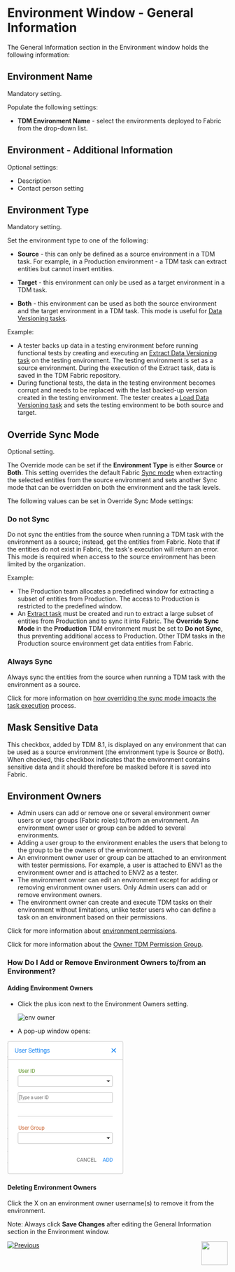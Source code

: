 # Environment Window - General Information

The General Information section in the Environment window holds the following information:  

## Environment Name

Mandatory setting.

Populate the following settings:

- **TDM Environment Name** - select the environments deployed to Fabric from the drop-down list. 

## Environment - Additional Information

Optional settings:

- Description
- Contact person setting

## Environment Type

Mandatory setting. 

Set the environment type to one of the following:

- **Source** - this can only be defined as a source environment in a TDM task. For example, in a Production environment - a TDM task can extract entities but cannot insert entities.

- **Target** - this environment can only be used as a target environment in a TDM task.

- **Both** - this environment can be used as both the source environment and the target environment in a TDM task. This mode is useful for [Data Versioning tasks](15_data_flux_task.md). 

Example:

- A tester backs up data in a testing environment before running functional tests by creating and executing an [Extract Data Versioning task](16_extract_task.md#data-versioning) on the testing environment. The testing environment is set as a source environment. During the execution of the Extract task, data is saved in the TDM Fabric repository.
- During functional tests, the data in the testing environment becomes corrupt and needs to be replaced with the last backed-up version created in the testing environment. The tester creates a [Load Data Versioning task](18_load_task_data_versioning_mode.md) and sets the testing environment to be both source and target. 

## Override Sync Mode

Optional setting. 

The Override mode can be set if the **Environment Type** is either **Source** or **Both**. This setting overrides the default Fabric [Sync mode](/articles/14_sync_LU_instance/02_sync_modes.md) when extracting the selected entities from the source environment and sets another Sync mode that can be overridden on both the environment and the task levels.

The following values can be set in Override Sync Mode settings:

### Do not Sync 

Do not sync the entities from the source when running a TDM task with the environment as a source; instead, get the entities from Fabric. Note that if the entities do not exist in Fabric, the task's execution will return an error. This mode is required when access to the source environment has been limited by the organization.

Example:

- The Production team allocates a predefined window for extracting a subset of entities from Production. The access to Production is restricted to the predefined window.
- An [Extract task](16_extract_task.md) must be created and run to extract a large subset of entities from Production and to sync it into Fabric. The **Override Sync Mode** in the **Production** TDM environment must be set to **Do not Sync**, thus preventing additional access to Production. Other TDM tasks in the Production source environment get data entities from Fabric.

### Always Sync  

Always sync the entities from the source when running a TDM task with the environment as a source. 

Click for more information on [how overriding the sync mode impacts the task execution](/articles/TDM/tdm_architecture/04_task_execution_overridden_parameters.md#overriding-the-sync-mode-on-the-task-execution) process.

## Mask Sensitive Data

This checkbox, added by TDM 8.1, is displayed on any environment that can be used as a source environment (the environment type is Source or Both). When checked, this checkbox indicates that the environment contains sensitive data and it should therefore be masked before it is saved into Fabric. 

## Environment Owners

- Admin users can add or remove one or several environment owner users or user groups (Fabric roles) to/from an environment. An environment owner user or group can be added to several environments.
- Adding a user group to the environment enables the users that belong to the group to be the owners of the environment.
- An environment owner user or group can be attached to an environment with tester permissions. For example, a user is attached to ENV1 as the environment owner and is attached to ENV2 as a tester.
- The environment owner can edit an environment except for adding or removing environment owner users. Only Admin users can add or remove environment owners.
- The environment owner can create and execute TDM tasks on their environment without limitations, unlike tester users who can define a task on an environment based on their permissions.

Click for more information about [environment permissions](10_environment_roles_tab.md).

Click for more information about the [Owner TDM Permission Group](02_tdm_gui_user_types.md#owner).

### How Do I Add or Remove Environment Owners to/from an Environment? 

#### Adding Environment Owners

- Click the plus icon next to the Environment Owners setting. 

  

  ![env owner](images/environment_owners.png)

- A pop-up window opens:

![owner setting](images/env_owners_user_settings.png)


#### Deleting Environment Owners

Click the X on an environment owner username(s) to remove it from the environment.

Note: Always click **Save Changes** after editing the General Information section in the Environment window.




  [![Previous](/articles/images/Previous.png)](07_tdm_gui_environment_overview.md)[<img align="right" width="60" height="54" src="/articles/images/Next.png">](09_environment_window_summary_section.md)

